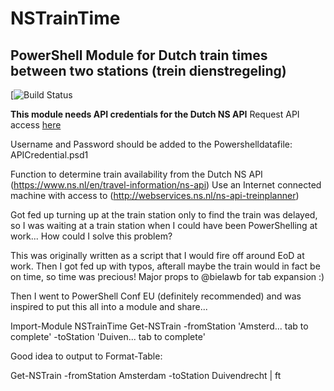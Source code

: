 # NSTrainTime
## PowerShell Module for Dutch train times between two stations (trein dienstregeling)

[![Build Status](https://darkcrystal.visualstudio.com/_apis/public/build/definitions/3bfcd214-d277-4749-9b97-707e7a61b114/1/badge)

**This module needs API credentials for the Dutch NS API**
Request API access [here](https://www.ns.nl/ews-aanvraagformulier/?0)

Username and Password should be added to the Powershelldatafile: APICredential.psd1

Function to determine train availability from the Dutch NS API (https://www.ns.nl/en/travel-information/ns-api)
Use an Internet connected machine with access to (http://webservices.ns.nl/ns-api-treinplanner)



Got fed up turning up at the train station only to find the train was delayed, so I was waiting at a train station when I could have been PowerShelling at work...  How could I solve this problem?

This was originally written as a script that I would fire off around EoD at work.
Then I got fed up with typos, afterall maybe the train would in fact be on time, so time was precious! Major props to @bielawb for tab expansion :)

Then I went to PowerShell Conf EU (definitely recommended) and was inspired to put this all into a module and share...

Import-Module NSTrainTime
Get-NSTrain -fromStation 'Amsterd... tab to complete' -toStation 'Duiven... tab to complete'

Good idea to output to Format-Table:

Get-NSTrain -fromStation Amsterdam -toStation Duivendrecht | ft






